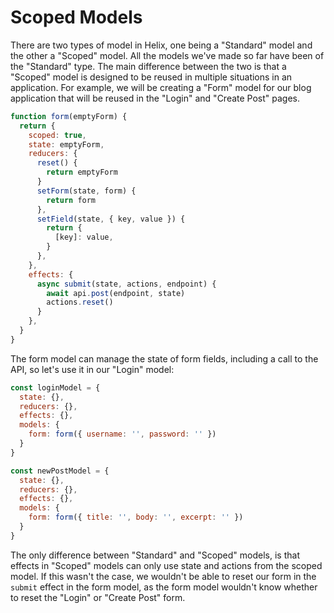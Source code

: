 # Scoped Models

There are two types of model in Helix, one being a "Standard" model and the other a "Scoped" model. All the models we've made so far have been of the "Standard" type. The main difference between the two is that a "Scoped" model is designed to be reused in multiple situations in an application. For example, we will be creating a "Form" model for our blog application that will be reused in the "Login" and "Create Post" pages.

```javascript
function form(emptyForm) {
  return {
    scoped: true,
    state: emptyForm,
    reducers: {
      reset() {
        return emptyForm
      }
      setForm(state, form) {
        return form
      },
      setField(state, { key, value }) {
        return {
          [key]: value,
        }
      },
    },
    effects: {
      async submit(state, actions, endpoint) {
        await api.post(endpoint, state)
        actions.reset()
      }
    },
  }
}
```

The form model can manage the state of form fields, including a call to the API, so let's use it in our "Login" model:

```javascript
const loginModel = {
  state: {},
  reducers: {},
  effects: {},
  models: {
    form: form({ username: '', password: '' })
  }
}

const newPostModel = {
  state: {},
  reducers: {},
  effects: {},
  models: {
    form: form({ title: '', body: '', excerpt: '' })
  }
}
```

The only difference between "Standard" and "Scoped" models, is that effects in "Scoped" models can only use state and actions from the scoped model. If this wasn't the case, we wouldn't be able to reset our form in the `submit` effect in the form model, as the form model wouldn't know whether to reset the "Login" or "Create Post" form.